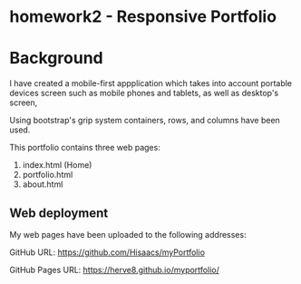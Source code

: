 # homework2 - Responsive Portfolio ##

# Background ##

I have created a mobile-first appplication which takes into account portable devices screen such as mobile phones and tablets, as well as desktop's screen,

Using bootstrap's grip system containers, rows, and columns have been used.

This portfolio contains three web pages:

1. index.html (Home)
2. portfolio.html
3. about.html

## Web deployment ##

My web pages have been uploaded to the following addresses:

GitHub URL: https://github.com/Hisaacs/myPortfolio

GitHub Pages URL: https://herve8.github.io/myportfolio/



